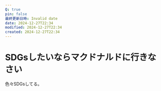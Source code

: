 ```yaml
---
Q: true
pin: false
最終更新日時: Invalid date
date: 2024-12-27T22:34
modified: 2024-12-27T22:34
created: 2024-12-27T22:34
---
```

# SDGsしたいならマクドナルドに行きなさい

色々SDGsしてる。
